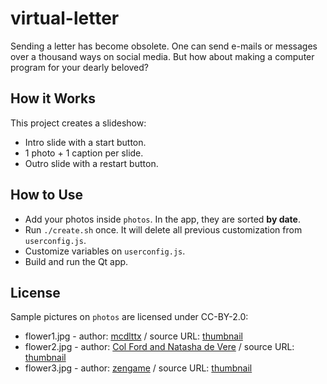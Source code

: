 # virtual-letter

Sending a letter has become obsolete. One can send e-mails or messages over a
thousand ways on social media. But how about making a computer program for your
dearly beloved?

## How it Works

This project creates a slideshow:

* Intro slide with a start button.
* 1 photo + 1 caption per slide.
* Outro slide with a restart button.

## How to Use

* Add your photos inside `photos`. In the app, they are sorted **by date**.
* Run `./create.sh` once. It will delete all previous customization from `userconfig.js`.
* Customize variables on `userconfig.js`.
* Build and run the Qt app.

## License

Sample pictures on `photos` are licensed under CC-BY-2.0:

* flower1.jpg - author: [mcdlttx](https://www.flickr.com/people/mcdlttx/) / source URL: [thumbnail](https://c7.staticflickr.com/6/5169/5252468855_1acbf960ba_z.jpg)
* flower2.jpg - author: [Col Ford and Natasha de Vere](https://www.flickr.com/people/col_and_tasha/) / source URL: [thumbnail](https://c3.staticflickr.com/6/5024/5649019860_6d6ffd3691_z.jpg)
* flower3.jpg - author: [zengame](https://www.flickr.com/people/zengame/) / source URL: [thumbnail](https://c6.staticflickr.com/8/7366/16278903648_e6f2c2eed1_z.jpg)